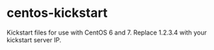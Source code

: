 # centos-kickstart
Kickstart files for use with CentOS 6 and 7. Replace 1.2.3.4 with your kickstart server IP.
